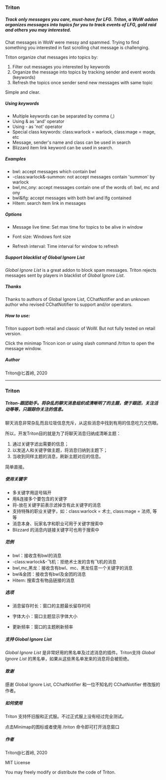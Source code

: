 ### Triton

##### Track only messages you care, must-have for LFG. Triton, a WoW addon organizes messages into topics for you to track events of LFG, gold raid and others you may interested.

Chat messages in WoW were messy and spammed. Trying to find something you interested in fast scrolling chat message is challenging. 

Triton organize chat messages into topics by:

1. Filter out messages you interested by keywords
2. Organize the message into topics by tracking sender and event words (keywords)
3. Refresh the topics once sender send new messages with same topic

Simple and clear.

##### Using keywords

- Multiple keywords can be separated by comma (,)
- Using & as 'and' operator
- Using - as 'not' operator
- Special class keywords: class:warlock = warlock, class:mage = mage, etc
- Message, sender's name and class can be used in search
- Blizzard item link keyword can be used in search.

##### Examples

- bwl: accept messages which contain bwl
- -class:warlock&-summon: not accept messages contain 'summon' by warlock
- bwl,mc,ony: accept messages contain one of the words of: bwl, mc and ony
- bwl&lfg: accept messages with both bwl and lfg contained
- Hitem: search item link in messages

##### Options

- Message live time: Set max time for topics to be alive in window

- Font size: Windows font size

- Refresh interval: Time interval for window to refresh

##### Support blacklist of *Global Ignore List*

*Global Ignore List* is a great addon to block spam messages. Triton rejects messages sent by players in blacklist of *Global Ignore List*.

##### Thanks

Thanks to authors of Global Ignore List, CChatNotifier and an unknown author who revised CChatNotifier to support and/or operators. 

##### How to use:

Triton support both retail and classic of WoW. But not fully tested on retail version.

Click the minimap Tricon icon or using slash command /triton to open the message window.

##### Author

Triton@匕首岭, 2020

----

### Triton

##### Triton-跟团助手。将杂乱的聊天消息组织成清晰明了的主题，便于跟团，关注活动等等，只跟踪你关注的信息。

聊天消息非常杂乱而且垃圾信息充斥，从这些消息中找到有用的信息吃力又伤眼。

所以，开发Triton目的就是为了将聊天消息归纳成清晰主题：

1. 通过关键字滤出需要的信息；
2. 以发送人和关键字做主题，将消息归纳到主题下；
3. 当收到同样主题的消息，刷新主题对应的信息。

简单直接。

##### 使用关键字

- 多关键字用逗号隔开
- 用&连接多个要包含的关键字
- 将-放在关键字前表示滤掉含有此关键字的消息
- 支持特殊的职业关键字，如：class:warlock = 术士, class:mage = 法师, 等等
- 消息本身、玩家名字和职业可用于关键字搜索中
- Blizzard 的消息内链接关键字可也用于搜索中

##### 范例

- bwl：接收含有bwl的消息
- -class:warlock&-飞机：拒绝术士发的含有飞机的消息
- bwl,mc,黑龙：接收含有bwl、mc、黑龙任意一个关键字的消息
- bwl&金团：接收含有bwl及金团的消息
- Hitem: 搜索含有物品链接的消息

##### 选项

- 消息留存时长：窗口的主题最长留存时间

- 字体大小：窗口主题显示字体大小

- 更新频率：窗口的主题刷新频率

##### 支持 *Global Ignore List*

*Global Ignore List* 是非常好用的黑名单及过滤消息的插件。Triton支持 *Global Ignore List* 的黑名单，如果从这些黑名单发来的消息将会被拒绝。

##### 致谢

感谢 Global Ignore List, CChatNotifier 和一位不知名的 CChatNotifier 修改版的作者。 

##### 如何使用

Triton 支持怀旧服和正式服。不过正式服上没有经过完全测试。

点击Minimap的图标或者使用 /triton 命令即可打开消息窗口

##### 作者

Triton@匕首岭, 2020



MIT License

You may freely modify or distribute the code of Triton.